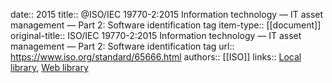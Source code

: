 date:: 2015
title:: @ISO/IEC 19770-2:2015 Information technology — IT asset management — Part 2: Software identification tag
item-type:: [[document]]
original-title:: ISO/IEC 19770-2:2015 Information technology — IT asset management — Part 2: Software identification tag
url:: https://www.iso.org/standard/65666.html
authors:: [[ISO]]
links:: [Local library](zotero://select/library/items/N3YT5J79), [Web library](https://www.zotero.org/users/6520516/items/N3YT5J79)
